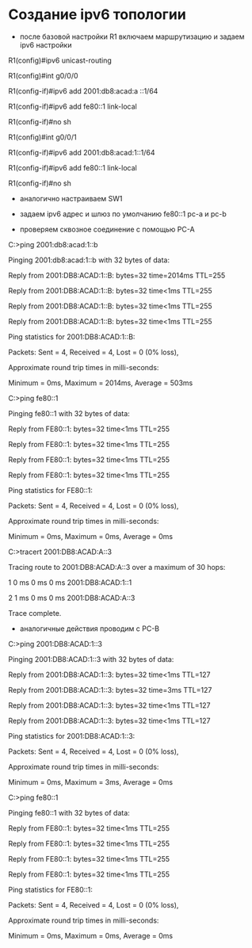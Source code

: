 # Создание ipv6 топологии

- после базовой настройки R1 включаем маршрутизацию и задаем ipv6 настройки

R1(config)#ipv6 unicast-routing

R1(config)#int g0/0/0

R1(config-if)#ipv6 add 2001:db8:acad:a ::1/64

R1(config-if)#ipv6 add fe80::1 link-local 

R1(config-if)#no sh

R1(config)#int g0/0/1
	
R1(config-if)#ipv6 add  2001:db8:acad:1::1/64

R1(config-if)#ipv6 add fe80::1 link-local 

R1(config-if)#no sh

- аналогично настраиваем SW1

- задаем ipv6 адрес и шлюз по умолчанию fe80::1 pc-a и pc-b 

- проверяем сквозное соединение с помощью PC-A

C:\>ping 2001:db8:acad:1::b

Pinging 2001:db8:acad:1::b with 32 bytes of data:

Reply from 2001:DB8:ACAD:1::B: bytes=32 time=2014ms TTL=255

Reply from 2001:DB8:ACAD:1::B: bytes=32 time<1ms TTL=255

Reply from 2001:DB8:ACAD:1::B: bytes=32 time<1ms TTL=255

Reply from 2001:DB8:ACAD:1::B: bytes=32 time<1ms TTL=255

Ping statistics for 2001:DB8:ACAD:1::B:
  
  Packets: Sent = 4, Received = 4, Lost = 0 (0% loss),

Approximate round trip times in milli-seconds:
  
  Minimum = 0ms, Maximum = 2014ms, Average = 503ms

C:\>ping fe80::1

Pinging fe80::1 with 32 bytes of data:

Reply from FE80::1: bytes=32 time<1ms TTL=255

Reply from FE80::1: bytes=32 time<1ms TTL=255

Reply from FE80::1: bytes=32 time<1ms TTL=255

Reply from FE80::1: bytes=32 time<1ms TTL=255

Ping statistics for FE80::1:

Packets: Sent = 4, Received = 4, Lost = 0 (0% loss),

Approximate round trip times in milli-seconds:
 
 Minimum = 0ms, Maximum = 0ms, Average = 0ms

C:\>tracert 2001:DB8:ACAD:A::3

Tracing route to 2001:DB8:ACAD:A::3 over a maximum of 30 hops: 

  1   0 ms      0 ms      0 ms      2001:DB8:ACAD:1::1
  
  2   1 ms      0 ms      0 ms      2001:DB8:ACAD:A::3

Trace complete.

- аналогичные действия проводим с PC-B

C:\>ping 2001:DB8:ACAD:1::3

Pinging 2001:DB8:ACAD:1::3 with 32 bytes of data:

Reply from 2001:DB8:ACAD:1::3: bytes=32 time<1ms TTL=127

Reply from 2001:DB8:ACAD:1::3: bytes=32 time=3ms TTL=127

Reply from 2001:DB8:ACAD:1::3: bytes=32 time<1ms TTL=127

Reply from 2001:DB8:ACAD:1::3: bytes=32 time<1ms TTL=127

Ping statistics for 2001:DB8:ACAD:1::3:

Packets: Sent = 4, Received = 4, Lost = 0 (0% loss),

Approximate round trip times in milli-seconds:

Minimum = 0ms, Maximum = 3ms, Average = 0ms

C:\>ping fe80::1

Pinging fe80::1 with 32 bytes of data:

Reply from FE80::1: bytes=32 time<1ms TTL=255

Reply from FE80::1: bytes=32 time<1ms TTL=255

Reply from FE80::1: bytes=32 time<1ms TTL=255

Reply from FE80::1: bytes=32 time<1ms TTL=255

Ping statistics for FE80::1:

Packets: Sent = 4, Received = 4, Lost = 0 (0% loss),

Approximate round trip times in milli-seconds:

Minimum = 0ms, Maximum = 0ms, Average = 0ms



